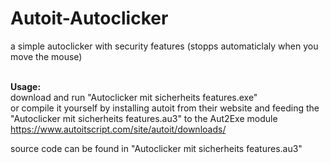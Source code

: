 # Autoit-Autoclicker
a simple autoclicker with security features (stopps automaticlaly when you move the mouse) <br><br>

<b> Usage: </b> <br>
download and run "Autoclicker mit sicherheits features.exe"<br>
or compile it yourself by installing autoit from their website and feeding the "Autoclicker mit sicherheits features.au3" to the Aut2Exe module
https://www.autoitscript.com/site/autoit/downloads/

source code can be found in "Autoclicker mit sicherheits features.au3"
